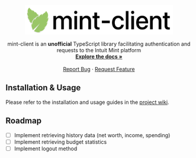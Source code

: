 <br />

<div align="center">
  <a href="https://github.com/fuchstim/mint-client">
    <img src="https://raw.githubusercontent.com/fuchstim/mint-client/main/images/logotype.png" alt="Logo" width="400" height="80">
  </a>

  <p align="center">
    mint-client is an <b>unofficial</b> TypeScript library facilitating authentication and requests to the Intuit Mint platform
    <br />
    <a href="https://github.com/fuchstim/mint-client/wiki"><strong>Explore the docs »</strong></a>
    <br />
    <br />
    <a href="https://github.com/fuchstim/mint-client/issues">Report Bug</a>
    ·
    <a href="https://github.com/fuchstim/mint-client/issues">Request Feature</a>
  </p>
</div>

## Installation & Usage

Please refer to the installation and usage guides in the [project wiki](https://github.com/fuchstim/mint-client/wiki).

## Roadmap

- [ ] Implement retrieving history data (net worth, income, spending)
- [ ] Implement retrieving budget statistics
- [ ] Implement logout method
